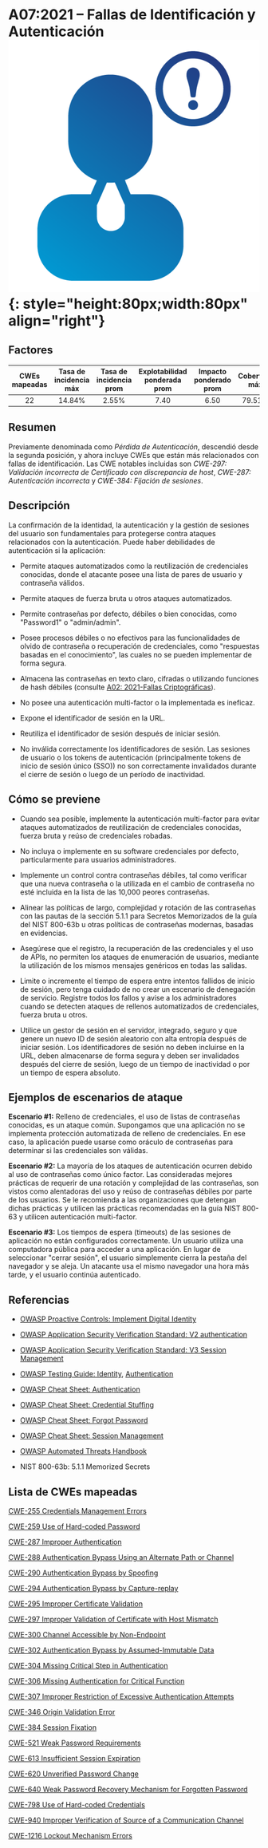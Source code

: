 # A07:2021 – Fallas de Identificación y Autenticación    ![icon](assets/TOP_10_Icons_Final_Identification_and_Authentication_Failures.png){: style="height:80px;width:80px" align="right"}

## Factores

| CWEs mapeadas | Tasa de incidencia máx | Tasa de incidencia prom | Explotabilidad ponderada prom | Impacto ponderado prom | Cobertura máx | Cobertura prom | Incidencias totales | Total CVEs |
|:-------------:|:--------------------:|:--------------------:|:--------------:|:--------------:|:----------------------:|:---------------------:|:-------------------:|:------------:|
| 22          | 14.84%             | 2.55%              | 7.40                 | 6.50                | 79.51%       | 45.72%       | 132,195           | 3,897      |

## Resumen

Previamente denominada como *Pérdida de Autenticación*, descendió desde la segunda posición, y ahora incluye CWEs que están más relacionados con fallas de identificación. Las CWE notables incluidas son *CWE-297: Validación incorrecta de Certificado con discrepancia de host*, *CWE-287: Autenticación incorrecta* y *CWE-384: Fijación de sesiones*.

## Descripción

La confirmación de la identidad, la autenticación y la gestión de sesiones del usuario son fundamentales para protegerse contra ataques relacionados con la autenticación. Puede haber debilidades de autenticación si la aplicación:

-   Permite ataques automatizados como la reutilización de credenciales conocidas, donde el atacante posee una lista de pares de usuario y contraseña válidos.

-   Permite ataques de fuerza bruta u otros ataques automatizados.

-   Permite contraseñas por defecto, débiles o bien conocidas, como "Password1" o "admin/admin".

-   Posee procesos débiles o no efectivos para las funcionalidades de olvido de contraseña o recuperación de credenciales, como "respuestas basadas en el conocimiento", las cuales no se pueden implementar de forma segura.

-   Almacena las contraseñas en texto claro, cifradas o utilizando funciones de hash débiles (consulte [A02: 2021-Fallas Criptográficas](A02_2021-Cryptographic_Failures.md)).

-   No posee una autenticación multi-factor o la implementada es ineficaz.

-   Expone el identificador de sesión en la URL.

-   Reutiliza el identificador de sesión después de iniciar sesión.

-   No inválida correctamente los identificadores de sesión. Las sesiones de usuario o los tokens de autenticación (principalmente tokens de inicio de sesión único (SSO)) no son correctamente invalidados durante el cierre de sesión o luego de un período de inactividad.

## Cómo se previene

-   Cuando sea posible, implemente la autenticación multi-factor para evitar ataques automatizados de reutilización de credenciales conocidas, fuerza bruta y reúso de credenciales robadas.

-   No incluya o implemente en su software credenciales por defecto, particularmente para usuarios administradores.

-   Implemente un control contra contraseñas débiles, tal como verificar que una nueva contraseña o la utilizada en el cambio de contraseña no esté incluida en la lista de las 10,000 peores contraseñas.

-   Alinear las políticas de largo, complejidad y rotación de las contraseñas con las pautas de la sección 5.1.1 para Secretos Memorizados de la guía del NIST 800-63b u otras políticas de contraseñas modernas, basadas en evidencias.

-   Asegúrese que el registro, la recuperación de las credenciales y el uso de APIs, no permiten los ataques de enumeración de usuarios, mediante la utilización de los mismos mensajes genéricos en todas las salidas.

-   Limite o incremente el tiempo de espera entre intentos fallidos de inicio de sesión, pero tenga cuidado de no crear un escenario de denegación de servicio. Registre todos los fallos y avise a los administradores cuando se detecten ataques de rellenos automatizados de credenciales, fuerza bruta u otros.

-   Utilice un gestor de sesión en el servidor, integrado, seguro y que genere un nuevo ID de sesión aleatorio con alta entropía después de iniciar sesión. Los identificadores de sesión no deben incluirse en la URL, deben almacenarse de forma segura y deben ser invalidados después del cierre de sesión, luego de un tiempo de inactividad o por un tiempo de espera absoluto.

## Ejemplos de escenarios de ataque

**Escenario #1:** Relleno de credenciales, el uso de listas de contraseñas conocidas, es un ataque común. Supongamos que una aplicación no se implementa protección automatizada de relleno de credenciales. En ese caso, la aplicación puede usarse como oráculo de contraseñas para determinar si las credenciales son válidas.

**Escenario #2:** La mayoría de los ataques de autenticación ocurren debido al uso de contraseñas como único factor. Las consideradas mejores prácticas de requerir de una rotación y complejidad de las contraseñas, son vistos como alentadoras del uso y reúso de contraseñas débiles por parte de los usuarios. Se le recomienda a las organizaciones que detengan dichas prácticas y utilicen
las prácticas recomendadas en la guía NIST 800-63 y utilicen autenticación multi-factor.

**Escenario #3:** Los tiempos de espera (timeouts) de las sesiones de aplicación no están configurados correctamente. Un usuario utiliza una computadora pública para acceder a una aplicación. En lugar de seleccionar "cerrar sesión", el usuario simplemente cierra la pestaña del navegador y se aleja. Un atacante usa el mismo navegador una hora más tarde, y el usuario continúa autenticado.

## Referencias

-   [OWASP Proactive Controls: Implement Digital Identity](https://owasp.org/www-project-proactive-controls/v3/en/c6-digital-identity)

-   [OWASP Application Security Verification Standard: V2 authentication](https://owasp.org/www-project-application-security-verification-standard)

-   [OWASP Application Security Verification Standard: V3 Session Management](https://owasp.org/www-project-application-security-verification-standard)

-   [OWASP Testing Guide: Identity](https://owasp.org/www-project-web-security-testing-guide/stable/4-Web_Application_Security_Testing/03-Identity_Management_Testing/README), [Authentication](https://owasp.org/www-project-web-security-testing-guide/stable/4-Web_Application_Security_Testing/04-Authentication_Testing/README)

-   [OWASP Cheat Sheet: Authentication](https://cheatsheetseries.owasp.org/cheatsheets/Authentication_Cheat_Sheet.html)

-   [OWASP Cheat Sheet: Credential Stuffing](https://cheatsheetseries.owasp.org/cheatsheets/Credential_Stuffing_Prevention_Cheat_Sheet.html)

-   [OWASP Cheat Sheet: Forgot Password](https://cheatsheetseries.owasp.org/cheatsheets/Forgot_Password_Cheat_Sheet.html)

-   [OWASP Cheat Sheet: Session Management](https://cheatsheetseries.owasp.org/cheatsheets/Session_Management_Cheat_Sheet.html)

-   [OWASP Automated Threats Handbook](https://owasp.org/www-project-automated-threats-to-web-applications/)

-   NIST 800-63b: 5.1.1 Memorized Secrets

## Lista de CWEs mapeadas

[CWE-255 Credentials Management Errors](https://cwe.mitre.org/data/definitions/255.html)

[CWE-259 Use of Hard-coded Password](https://cwe.mitre.org/data/definitions/259.html)

[CWE-287 Improper Authentication](https://cwe.mitre.org/data/definitions/287.html)

[CWE-288 Authentication Bypass Using an Alternate Path or Channel](https://cwe.mitre.org/data/definitions/288.html)

[CWE-290 Authentication Bypass by Spoofing](https://cwe.mitre.org/data/definitions/290.html)

[CWE-294 Authentication Bypass by Capture-replay](https://cwe.mitre.org/data/definitions/294.html)

[CWE-295 Improper Certificate Validation](https://cwe.mitre.org/data/definitions/295.html)

[CWE-297 Improper Validation of Certificate with Host Mismatch](https://cwe.mitre.org/data/definitions/297.html)

[CWE-300 Channel Accessible by Non-Endpoint](https://cwe.mitre.org/data/definitions/300.html)

[CWE-302 Authentication Bypass by Assumed-Immutable Data](https://cwe.mitre.org/data/definitions/302.html)

[CWE-304 Missing Critical Step in Authentication](https://cwe.mitre.org/data/definitions/304.html)

[CWE-306 Missing Authentication for Critical Function](https://cwe.mitre.org/data/definitions/306.html)

[CWE-307 Improper Restriction of Excessive Authentication Attempts](https://cwe.mitre.org/data/definitions/307.html)

[CWE-346 Origin Validation Error](https://cwe.mitre.org/data/definitions/346.html)

[CWE-384 Session Fixation](https://cwe.mitre.org/data/definitions/384.html)

[CWE-521 Weak Password Requirements](https://cwe.mitre.org/data/definitions/521.html)

[CWE-613 Insufficient Session Expiration](https://cwe.mitre.org/data/definitions/613.html)

[CWE-620 Unverified Password Change](https://cwe.mitre.org/data/definitions/620.html)

[CWE-640 Weak Password Recovery Mechanism for Forgotten Password](https://cwe.mitre.org/data/definitions/640.html)

[CWE-798 Use of Hard-coded Credentials](https://cwe.mitre.org/data/definitions/798.html)

[CWE-940 Improper Verification of Source of a Communication Channel](https://cwe.mitre.org/data/definitions/940.html)

[CWE-1216 Lockout Mechanism Errors](https://cwe.mitre.org/data/definitions/1216.html)

